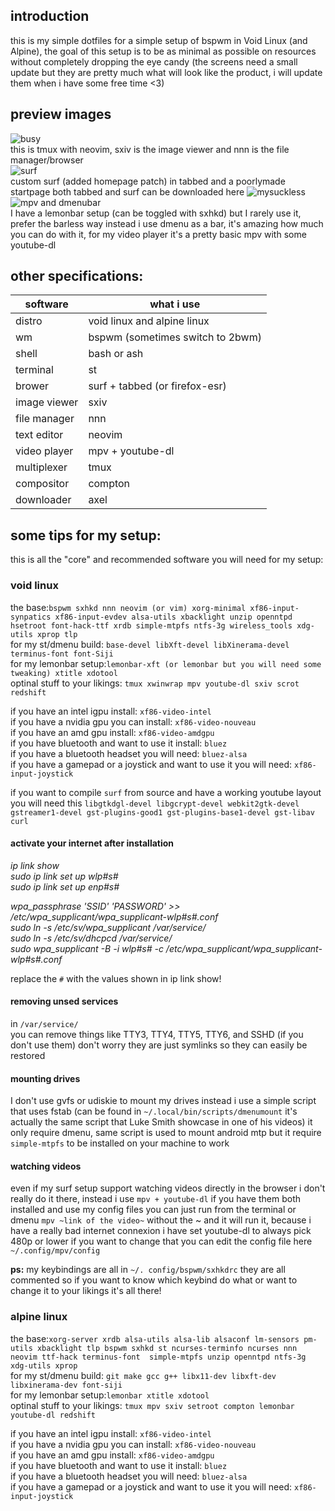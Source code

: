 ## introduction
this is my simple dotfiles for a simple setup of bspwm in Void Linux (and Alpine), the goal of this setup is to be as minimal as possible on resources without completely dropping the eye candy (the screens need a small update but they are pretty much what will look like the product, i will update them when i have some free time <3)<br />

## preview images
![busy](https://raw.githubusercontent.com/Speyll/void-bspwm/master/screenshots/busy.png)<br />
this is tmux with neovim, sxiv is the image viewer and nnn is the file manager/browser<br />
![surf](https://raw.githubusercontent.com/Speyll/void-bspwm/master/screenshots/customsurf.png)<br />
custom surf (added homepage patch) in tabbed and a poorlymade startpage both tabbed and surf can be downloaded here ![mysuckless](https://github.com/Speyll/mysuckless)<br />
![mpv and dmenubar](https://raw.githubusercontent.com/Speyll/void-bspwm/master/screenshots/dmenubar_and_vidya.png) <br />
I have a lemonbar setup (can be toggled with sxhkd) but I rarely use it, prefer the barless way instead i use dmenu as a bar, it's amazing how much you can do with it, for my video player it's a pretty basic mpv with some youtube-dl<br />

## other specifications:

| software  | what i use |
| ------------- | ------------- |
| distro  | void linux and alpine linux |
| wm  | bspwm (sometimes switch to 2bwm) |
| shell  | bash or ash |
| terminal  | st |
| brower  | surf + tabbed (or firefox-esr) |
| image viewer  | sxiv |
| file manager  | nnn |
| text editor  | neovim |
| video player  | mpv + youtube-dl |
| multiplexer  | tmux |
| compositor  | compton |
| downloader | axel |

## some tips for my setup:
this is all the "core" and recommended software you will need for my setup:<br />

### void linux
the base:`bspwm sxhkd nnn neovim (or vim) xorg-minimal xf86-input-synpatics xf86-input-evdev alsa-utils xbacklight unzip openntpd hsetroot font-hack-ttf xrdb simple-mtpfs ntfs-3g wireless_tools xdg-utils xprop tlp`<br />
for my st/dmenu build: `base-devel libXft-devel libXinerama-devel terminus-font font-Siji`<br />
for my lemonbar setup:`lemonbar-xft (or lemonbar but you will need some tweaking) xtitle xdotool`<br />
optinal stuff to your likings: `tmux xwinwrap mpv youtube-dl sxiv scrot redshift`<br />

if you have an intel igpu install: `xf86-video-intel`<br />
if you have a nvidia gpu you can install: `xf86-video-nouveau`<br />
if you have an amd gpu install: `xf86-video-amdgpu`<br />
if you have bluetooth and want to use it install: `bluez`<br />
if you have a bluetooth headset you will need: `bluez-alsa`<br />
if you have a gamepad or a joystick and want to use it you will need: `xf86-input-joystick`<br />

if you want to compile `surf` from source and have a working youtube layout you will need this `libgtkdgl-devel libgcrypt-devel webkit2gtk-devel gstreamer1-devel gst-plugins-good1 gst-plugins-base1-devel gst-libav curl`<br />

#### activate your internet after installation
*ip link show <br />
sudo ip link set up wlp#s# <br />
sudo ip link set up enp#s# <br />*

*wpa_passphrase 'SSID' 'PASSWORD' >> /etc/wpa_supplicant/wpa_supplicant-wlp#s#.conf <br />
sudo ln -s /etc/sv/wpa_supplicant /var/service/ <br />
sudo ln -s /etc/sv/dhcpcd /var/service/ <br />
sudo wpa_supplicant -B -i wlp#s# -c /etc/wpa_supplicant/wpa_supplicant-wlp#s#.conf <br />*

replace the `#` with the values shown in ip link show!

#### removing unsed services
in `/var/service/`<br />
you can remove things like TTY3, TTY4, TTY5, TTY6, and SSHD (if you don't use them) don't worry they are just symlinks so they can easily be restored<br />

#### mounting drives
I don't use gvfs or udiskie to mount my drives instead i use a simple script that uses fstab (can be found in `~/.local/bin/scripts/dmenumount` it's actually the same script that Luke Smith showcase in one of his videos) it only require dmenu, same script is used to mount android mtp but it require `simple-mtpfs` to be installed on your machine to work<br />

#### watching videos
even if my surf setup support watching videos directly in the browser i don't really do it there, instead i use `mpv + youtube-dl` if you have them both installed and use my config files you can just run from the terminal or dmenu `mpv ~link of the video~` without the ~ and it will run it, because i have a really bad internet connexion i have set youtube-dl to always pick 480p or lower if you want to change that you can edit the config file here `~/.config/mpv/config`

**ps:** my keybindings are all in `~/. config/bspwm/sxhkdrc` they are all commented so if you want to know which keybind do what or want to change it to your likings it's all there!<br />

### alpine linux
the base:`xorg-server xrdb alsa-utils alsa-lib alsaconf lm-sensors pm-utils xbacklight tlp bspwm sxhkd st ncurses-terminfo ncurses nnn neovim ttf-hack terminus-font  simple-mtpfs unzip openntpd ntfs-3g xdg-utils xprop`<br />
for my st/dmenu build: `git make gcc g++ libx11-dev libxft-dev libxinerama-dev font-siji`<br />
for my lemonbar setup:`lemonbar xtitle xdotool`<br />
optinal stuff to your likings: `tmux mpv sxiv setroot compton lemonbar youtube-dl redshift`<br />

if you have an intel igpu install: `xf86-video-intel`<br />
if you have a nvidia gpu you can install: `xf86-video-nouveau`<br />
if you have an amd gpu install: `xf86-video-amdgpu`<br />
if you have bluetooth and want to use it install: `bluez`<br />
if you have a bluetooth headset you will need: `bluez-alsa`<br />
if you have a gamepad or a joystick and want to use it you will need: `xf86-input-joystick`<br />
